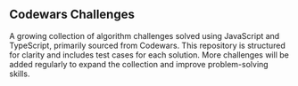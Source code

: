 ## Codewars Challenges

A growing collection of algorithm challenges solved using JavaScript and TypeScript, primarily sourced from Codewars. This repository is structured for clarity and includes test cases for each solution. More challenges will be added regularly to expand the collection and improve problem-solving skills.
